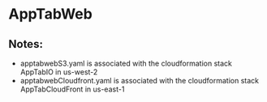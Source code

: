 AppTabWeb
=========

Notes:
-----
* apptabwebS3.yaml is associated with the cloudformation stack AppTabIO in us-west-2
* apptabwebCloudfront.yaml is associated with the cloudformation stack AppTabCloudFront in us-east-1